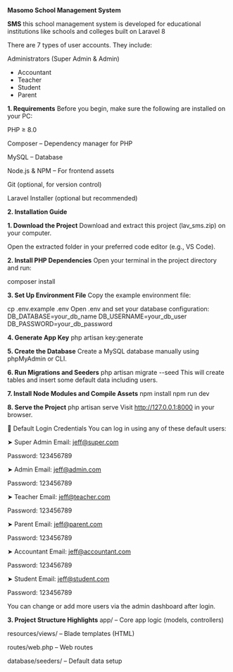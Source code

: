 **Masomo School Management System** 

**SMS** this school management system is developed for educational institutions like schools and colleges built on Laravel 8

There are 7 types of user accounts. They include:
 
Administrators (Super Admin & Admin)
- Accountant
- Teacher
- Student
- Parent


**1. Requirements**
Before you begin, make sure the following are installed on your PC:

PHP ≥ 8.0

Composer – Dependency manager for PHP

MySQL – Database

Node.js & NPM – For frontend assets

Git (optional, for version control)

Laravel Installer (optional but recommended)

**2. Installation Guide**

**1. Download the Project**
Download and extract this project (lav_sms.zip) on your computer.

Open the extracted folder in your preferred code editor (e.g., VS Code).

**2. Install PHP Dependencies**
Open your terminal in the project directory and run:

composer install

**3. Set Up Environment File**
Copy the example environment file:

cp .env.example .env
Open .env and set your database configuration:
DB_DATABASE=your_db_name
DB_USERNAME=your_db_user
DB_PASSWORD=your_db_password

**4. Generate App Key**
php artisan key:generate

**5. Create the Database**
Create a MySQL database manually using phpMyAdmin or CLI.

**6. Run Migrations and Seeders**
php artisan migrate --seed
This will create tables and insert some default data including users.

**7. Install Node Modules and Compile Assets**
npm install
npm run dev

**8. Serve the Project**
php artisan serve
Visit http://127.0.0.1:8000 in your browser.

🔐 Default Login Credentials
You can log in using any of these default users:

➤ Super Admin
Email: jeff@super.com

Password: 123456789

➤ Admin
Email: jeff@admin.com

Password: 123456789

➤ Teacher
Email: jeff@teacher.com

Password: 123456789

➤ Parent
Email: jeff@parent.com

Password: 123456789

➤ Accountant
Email: jeff@accountant.com

Password: 123456789

➤ Student
Email: jeff@student.com

Password: 123456789

You can change or add more users via the admin dashboard after login.

**3. Project Structure Highlights**
app/ – Core app logic (models, controllers)

resources/views/ – Blade templates (HTML)

routes/web.php – Web routes

database/seeders/ – Default data setup